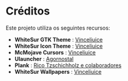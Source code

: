 # Créditos

Este projeto utiliza os seguintes recursos:

* **WhiteSur GTK Theme** : [Vinceliuice](https://github.com/vinceliuice/WhiteSur-gtk-theme)
* **WhiteSur Icon Theme** : [Vinceliuice](https://github.com/vinceliuice/WhiteSur-icon-theme)
* **McMojave Cursors** : [Vinceliuice](https://github.com/vinceliuice/McMojave-cursors)
* **Ulauncher** : [Agornostal](https://ulauncher.io/)
* **Plank** : [Rico Tzschichholz e colaboradores](https://launchpad.net/plank)
* **WhiteSur Wallpapers** : [Vinceliuice](https://github.com/vinceliuice/WhiteSur-wallpapers)
